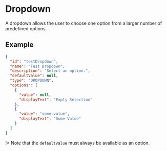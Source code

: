 # Dropdown
A dropdown allows the user to choose one option from a larger number of predefined options. 

## Example
```json
{
  "id": "testDropdown",
  "name": "Test Dropdown",
  "description": "Select an option.",
  "defaultValue": null,
  "type": "DROPDOWN",
  "options": [
    {
      "value": null,
      "displayText": "Empty Selection"
    },
    {
      "value": "some-value",
      "displayText": "Some Value"
    }
  ]
}
```

!\> Note that the `defaultValue` must always be available as an option.